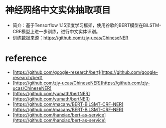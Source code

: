 # 神经网络中文实体抽取项目
+ 简介：基于Tensorflow 1.15深度学习框架，使用谷歌的BERT模型在BiLSTM-CRF模型上进一步训练，进行中文实体识别。
+ 训练数据来源：https://github.com/zjy-ucas/ChineseNER

# reference
+ [https://github.com/google-research/bert](https://github.com/google-research/bert) 
+ [https://github.com/zjy-ucas/ChineseNER](https://github.com/zjy-ucas/ChineseNER)
+ [https://github.com/yumath/bertNER](https://github.com/yumath/bertNER)
+ [https://github.com/macanv/BERT-BiLSMT-CRF-NER](https://github.com/macanv/BERT-BiLSMT-CRF-NER)
+ [https://github.com/hanxiao/bert-as-service](https://github.com/hanxiao/bert-as-service)
